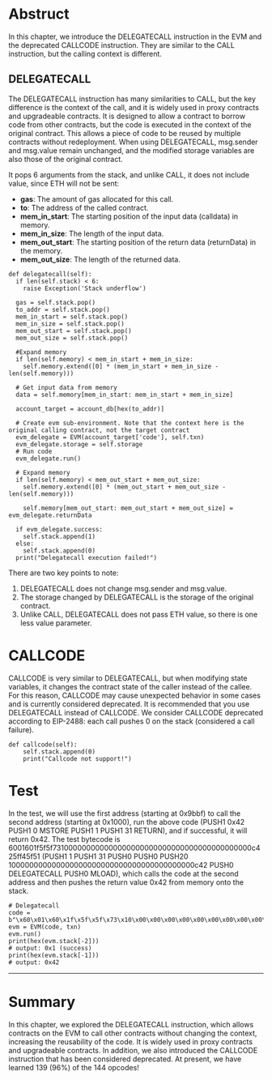 # Abstruct

In this chapter, we introduce the DELEGATECALL instruction in the EVM and the deprecated CALLCODE instruction. They are similar to the CALL instruction, but the calling context is different.

## DELEGATECALL

The DELEGATECALL instruction has many similarities to CALL, but the key difference is the context of the call, and it is widely used in proxy contracts and upgradeable contracts. It is designed to allow a contract to borrow code from other contracts,
but the code is executed in the context of the original contract. This allows a piece of code to be reused by multiple contracts without redeployment. When using DELEGATECALL, msg.sender and msg.value remain unchanged,
and the modified storage variables are also those of the original contract.

It pops 6 arguments from the stack, and unlike CALL, it does not include value, since ETH will not be sent:
- **gas**: The amount of gas allocated for this call.
- **to**: The address of the called contract.
- **mem_in_start**: The starting position of the input data (calldata) in memory.
- **mem_in_size**: The length of the input data.
- **mem_out_start**: The starting position of the return data (returnData) in the memory.
- **mem_out_size**: The length of the returned data.

```
def delegatecall(self): 
  if len(self.stack) < 6: 
    raise Exception('Stack underflow') 

  gas = self.stack.pop() 
  to_addr = self.stack.pop() 
  mem_in_start = self.stack.pop() 
  mem_in_size = self.stack.pop() 
  mem_out_start = self.stack.pop() 
  mem_out_size = self.stack.pop() 

  #Expand memory 
  if len(self.memory) < mem_in_start + mem_in_size: 
    self.memory.extend([0] * (mem_in_start + mem_in_size - len(self.memory))) 

  # Get input data from memory 
  data = self.memory[mem_in_start: mem_in_start + mem_in_size] 

  account_target = account_db[hex(to_addr)]

  # Create evm sub-environment. Note that the context here is the original calling contract, not the target contract
  evm_delegate = EVM(account_target['code'], self.txn)
  evm_delegate.storage = self.storage
  # Run code
  evm_delegate.run()

  # Expand memory
  if len(self.memory) < mem_out_start + mem_out_size:
    self.memory.extend([0] * (mem_out_start + mem_out_size - len(self.memory)))

    self.memory[mem_out_start: mem_out_start + mem_out_size] = evm_delegate.returnData

  if evm_delegate.success:
    self.stack.append(1)
  else: 
    self.stack.append(0) 
  print("Delegatecall execution failed!")
```

There are two key points to note:
1. DELEGATECALL does not change msg.sender and msg.value.
2. The storage changed by DELEGATECALL is the storage of the original contract.
3. Unlike CALL, DELEGATECALL does not pass ETH value, so there is one less value parameter.

# CALLCODE

CALLCODE is very similar to DELEGATECALL, but when modifying state variables, it changes the contract state of the caller instead of the callee. For this reason, CALLCODE may cause unexpected behavior in some cases and is currently considered deprecated.
It is recommended that you use DELEGATECALL instead of CALLCODE. We consider CALLCODE deprecated according to EIP-2488: each call pushes 0 on the stack (considered a call failure).

```
def callcode(self):
    self.stack.append(0)  
    print("Callcode not support!")
```

# Test

In the test, we will use the first address (starting at 0x9bbf) to call the second address (starting at 0x1000), run the above code (PUSH1 0x42 PUSH1 0 MSTORE PUSH1 1 PUSH1 31 RETURN), and if successful, it will return 0x42.
The test bytecode is 6001601f5f5f731000000000000000000000000000000000000000000c425ff45f51 (PUSH1 1 PUSH1 31 PUSH0 PUSH0 PUSH20 100000000000000000000000000000000000000000c42 PUSH0 DELEGATECALL PUSH0 MLOAD),
which calls the code at the second address and then pushes the return value 0x42 from memory onto the stack.

```
# Delegatecall
code = b"\x60\x01\x60\x1f\x5f\x5f\x73\x10\x00\x00\x00\x00\x00\x00\x00\x00\x00\x00\x00\x00\x00\x00\x00\x00\x00\x0c\x42\x5f\xf4\x5f\x51"
evm = EVM(code, txn)
evm.run()
print(hex(evm.stack[-2]))
# output: 0x1 (success)
print(hex(evm.stack[-1]))
# output: 0x42
```

<hr>

# Summary

In this chapter, we explored the DELEGATECALL instruction, which allows contracts on the EVM to call other contracts without changing the context, increasing the reusability of the code. It is widely used in proxy contracts and upgradeable contracts.
In addition, we also introduced the CALLCODE instruction that has been considered deprecated. At present, we have learned 139 (96%) of the 144 opcodes!

